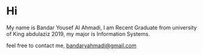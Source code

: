 # Hi
My name is Bandar Yousef Al Ahmadi,
I am Recent Graduate from university of King abdulaziz 2019, 
my major is Information Systems.


feel free to contact me, bandaryahmadi@gmail.com

